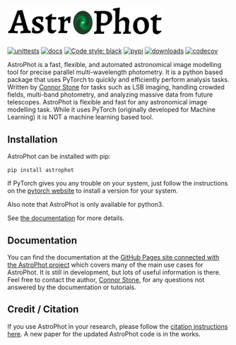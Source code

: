 <picture>
  <source media="(prefers-color-scheme: dark)" srcset="media/AP_logo_white.png">
  <source media="(prefers-color-scheme: light)" srcset="media/AP_logo.png">
  <img alt="AstroPhot logo" src="media/AP_logo.png" width="70%">
</picture>


[![unittests](https://github.com/Autostronomy/AstroPhot/actions/workflows/testing.yaml/badge.svg?branch=main)](https://github.com/Autostronomy/AstroPhot/actions/workflows/testing.yaml)
[![docs](https://github.com/Autostronomy/AstroPhot/actions/workflows/documentation.yaml/badge.svg?branch=main)](https://autostronomy.github.io/AstroPhot/)
[![Code style: black](https://img.shields.io/badge/code%20style-black-000000.svg)](https://github.com/psf/black)
[![pypi](https://img.shields.io/pypi/v/astrophot.svg?logo=pypi&logoColor=white&label=PyPI)](https://pypi.org/project/astrophot/)
[![downloads](https://img.shields.io/pypi/dm/astrophot?label=PyPI%20Downloads)](https://libraries.io/pypi/astrophot)
[![codecov](https://img.shields.io/codecov/c/github/Autostronomy/AstroPhot?logo=codecov)](https://app.codecov.io/gh/Autostronomy/AstroPhot?search=&displayType=list)

AstroPhot is a fast, flexible, and automated astronomical image modelling tool for precise parallel multi-wavelength photometry. It is a python based package that uses PyTorch to quickly and efficiently perform analysis tasks. Written by [Connor Stone](https://connorjstone.com/) for tasks such as LSB imaging, handling crowded fields, multi-band photometry, and analyzing massive data from future telescopes. AstroPhot is flexible and fast for any astronomical image modelling task. While it uses PyTorch (originally developed for Machine Learning) it is NOT a machine learning based tool.

## Installation

AstroPhot can be installed with pip:

```
pip install astrophot
```

If PyTorch gives you any trouble on your system, just follow the instructions on the [pytorch website](https://pytorch.org/) to install a version for your system.

Also note that AstroPhot is only available for python3.

See [the documentation](https://autostronomy.github.io/AstroPhot/) for more details.

## Documentation

You can find the documentation at the [GitHub Pages site connected with the AstroPhot project](https://autostronomy.github.io/AstroPhot/) which covers many of the main use cases for AstroPhot. It is still in development, but lots of useful information is there. Feel free to contact the author, [Connor Stone](https://connorjstone.com/), for any questions not answered by the documentation or tutorials.

## Credit / Citation

If you use AstroPhot in your research, please follow the [citation instructions here](https://autostronomy.github.io/AstroPhot/citation.html). A new paper for the updated AstroPhot code is in the works.
